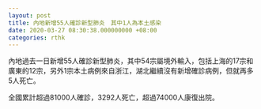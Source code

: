 ```yaml
---
layout: post
title: 內地新增55人確診新型肺炎　其中1人為本土感染
date: 2020-03-27 08:30:38.000000000 +08:00
categories: rthk
---
```


內地過去一日新增55人確診新型肺炎，其中54宗屬境外輸入，包括上海的17宗和廣東的12宗，另外1宗本土病例來自浙江，湖北繼續沒有新增確診病例，但就再多5人死亡。

全國累計超過81000人確診，3292人死亡，超過74000人康復出院。
